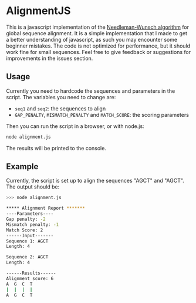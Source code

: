 # AlignmentJS
This is a javascript implementation of the [Needleman-Wunsch algorithm](https://en.wikipedia.org/wiki/Needleman–Wunsch_algorithm) for global sequence alignment. It is a simple implementation that I made to get a better understanding of javascript, as such you may encounter some beginner mistakes. The code is not optimized for performance, but it should work fine for small sequences. Feel free to give feedback or suggestions for improvements in the issues section.

## Usage
Currently you need to hardcode the sequences and parameters in the script. The variables you need to change are:
- `seq1` and `seq2`: the sequences to align
- `GAP_PENALTY`, `MISMATCH_PENALTY` and `MATCH_SCORE`: the scoring parameters

Then you can run the script in a browser, or with node.js: 
```bash
node alignment.js
``` 

The results will be printed to the console.

## Example
Currently, the script is set up to align the sequences "AGCT" and "AGCT". The output should be:

```bash
>>> node alignment.js

***** Alignment Report *******
----Parameters----
Gap penalty: -2
Mismatch penalty: -1
Match Score: 2
------Input-------
Sequence 1: AGCT
Length: 4

Sequence 2: AGCT
Length: 4

------Results------
Alignment score: 6
A  G  C  T
|  |  |  |
A  G  C  T
```